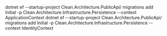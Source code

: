 dotnet ef --startup-project Clean.Architecture.PublicApi/ migrations add Initial -p Clean.Architecture.Infrastructure.Persistence  --context ApplicationContext
dotnet ef --startup-project Clean.Architecture.PublicApi/ migrations add Initial -p Clean.Architecture.Infrastructure.Persistence  --context IdentityContext
